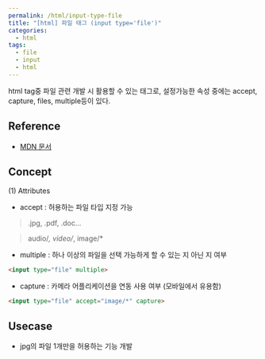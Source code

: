 ```yaml
---
permalink: /html/input-type-file
title: "[html] 파일 태그 (input type='file')"
categories:
  - html
tags:
  - file
  - input
  - html
---
```


html tag중 파일 관련 개발 시 활용할 수 있는 태그로, 설정가능한 속성 중에는 accept, capture, files, multiple등이 있다. 


## Reference

- [MDN 문서](https://developer.mozilla.org/en-US/docs/Web/HTML/Element/input/file) 


## Concept
(1) Attributes

- accept 
:   허용하는 파일 타입 지정 가능 
> .jpg, .pdf, .doc... 

> audio/*, video/*, image/* 

- multiple 
:   하나 이상의 파일을 선택 가능하게 할 수 있는 지 아닌 지 여부 
```html
<input type="file" multiple> 
```

- capture 
:   카메라 어플리케이션을 연동 사용 여부 (모바일에서 유용함) 
```html
<input type="file" accept="image/*" capture>
```


## Usecase 

- jpg의 파일 1개만을 허용하는 기능 개발 
